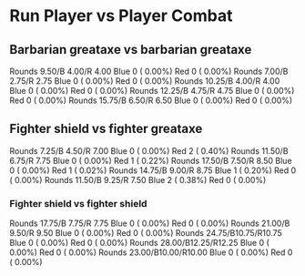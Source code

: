 # Run Player vs Player Combat

## Barbarian greataxe vs barbarian greataxe
Rounds  9.50/B 4.00/R 4.00 Blue 0 ( 0.00%) Red 0 ( 0.00%)
Rounds  7.00/B 2.75/R 2.75 Blue 0 ( 0.00%) Red 0 ( 0.00%)
Rounds 10.25/B 4.00/R 4.00 Blue 0 ( 0.00%) Red 0 ( 0.00%)
Rounds 12.25/B 4.75/R 4.75 Blue 0 ( 0.00%) Red 0 ( 0.00%)
Rounds 15.75/B 6.50/R 6.50 Blue 0 ( 0.00%) Red 0 ( 0.00%)

## Fighter shield vs fighter greataxe
Rounds  7.25/B 4.50/R 7.00 Blue 0 ( 0.00%) Red 2 ( 0.40%)
Rounds 11.50/B 6.75/R 7.75 Blue 0 ( 0.00%) Red 1 ( 0.22%)
Rounds 17.50/B 7.50/R 8.50 Blue 0 ( 0.00%) Red 1 ( 0.02%)
Rounds 14.75/B 9.00/R 8.75 Blue 1 ( 0.20%) Red 0 ( 0.00%)
Rounds 11.50/B 9.25/R 7.50 Blue 2 ( 0.38%) Red 0 ( 0.00%)

### Fighter shield vs fighter shield
Rounds 17.75/B 7.75/R 7.75 Blue 0 ( 0.00%) Red 0 ( 0.00%)
Rounds 21.00/B 9.50/R 9.50 Blue 0 ( 0.00%) Red 0 ( 0.00%)
Rounds 24.75/B10.75/R10.75 Blue 0 ( 0.00%) Red 0 ( 0.00%)
Rounds 28.00/B12.25/R12.25 Blue 0 ( 0.00%) Red 0 ( 0.00%)
Rounds 23.00/B10.00/R10.00 Blue 0 ( 0.00%) Red 0 ( 0.00%)
